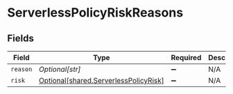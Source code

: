 # ServerlessPolicyRiskReasons


## Fields

| Field                                                                                    | Type                                                                                     | Required                                                                                 | Description                                                                              |
| ---------------------------------------------------------------------------------------- | ---------------------------------------------------------------------------------------- | ---------------------------------------------------------------------------------------- | ---------------------------------------------------------------------------------------- |
| `reason`                                                                                 | *Optional[str]*                                                                          | :heavy_minus_sign:                                                                       | N/A                                                                                      |
| `risk`                                                                                   | [Optional[shared.ServerlessPolicyRisk]](undefined/models/shared/serverlesspolicyrisk.md) | :heavy_minus_sign:                                                                       | N/A                                                                                      |